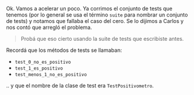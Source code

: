 Ok. Vamos a acelerar un poco. Ya corrimos el conjunto de tests que tenemos (por lo general se usa el término `suite` para nombrar un conjunto de tests) y notamos que fallaba el caso del cero. Se lo dijimos a Carlos y nos contó que arregló el problema.

> Probá que eso cierto usando la suite de tests que escribiste antes.

Recordá que los métodos de tests se llamaban:

* `test_0_no_es_positivo`
* `test_1_es_positivo`
* `test_menos_1_no_es_positivo`

.. y que el nombre de la clase de test era `TestPositivometro`.
